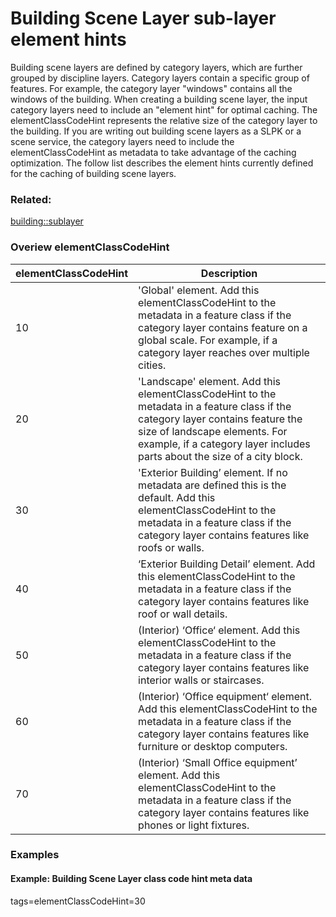 # Building Scene Layer sub-layer element hints

Building scene layers are defined by category layers, which are further grouped by discipline layers. Category layers contain a specific group of features.  For example, the category layer "windows" contains all the windows of the building. When creating a building scene layer, the input category layers need to include an "element hint" for optimal caching. The elementClassCodeHint represents the relative size of the category layer to the building. If you are writing out building scene layers as a SLPK or a scene service, the category layers need to include the elementClassCodeHint as metadata to take advantage of the caching optimization. The follow list describes the element hints currently defined for the caching of building scene layers.

### Related:

[building::sublayer](sublayer.md)
### Overiew elementClassCodeHint

| elementClassCodeHint |  Description |
| --- | --- |
| 10 | 'Global' element. Add this elementClassCodeHint to the metadata in a feature class if the category layer contains feature on a global scale. For example, if a category layer reaches over multiple cities. |
| 20 | 'Landscape' element. Add this elementClassCodeHint to the metadata in a feature class if the category layer contains feature the size of landscape elements. For example, if a category layer includes parts about the size of a city block. |
| 30 | 'Exterior Building’ element. If no metadata are defined this is the default. Add this elementClassCodeHint to the metadata in a feature class if the category layer contains features like roofs or walls. |
| 40 | ‘Exterior Building Detail’ element. Add this elementClassCodeHint to the metadata in a feature class if the category layer contains features like roof or wall details. |
| 50 | (Interior) ‘Office‘ element. Add this elementClassCodeHint to the metadata in a feature class if the category layer contains features like interior walls or staircases. |
| 60 | (Interior) ‘Office equipment‘ element. Add this elementClassCodeHint to the metadata in a feature class if the category layer contains features like furniture or desktop computers. |
| 70 | (Interior) ‘Small Office equipment’ element. Add this elementClassCodeHint to the metadata in a feature class if the category layer contains features like phones or light fixtures. |

### Examples 

#### Example: Building Scene Layer class code hint meta data

tags=elementClassCodeHint=30
